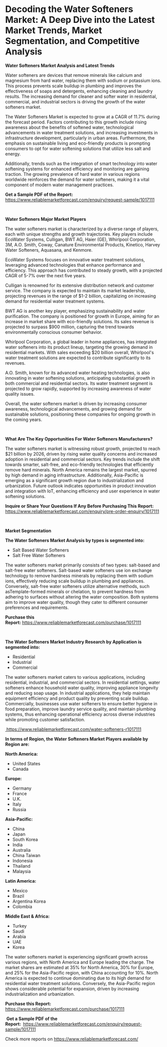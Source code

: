 <p><h1>Decoding the Water Softeners Market: A Deep Dive into the Latest Market Trends, Market Segmentation, and Competitive Analysis</h1></p><p><strong>Water Softeners Market Analysis and Latest Trends</strong></p>
<p><p>Water softeners are devices that remove minerals like calcium and magnesium from hard water, replacing them with sodium or potassium ions. This process prevents scale buildup in plumbing and improves the effectiveness of soaps and detergents, enhancing cleaning and laundry results. The increasing demand for cleaner and softer water in residential, commercial, and industrial sectors is driving the growth of the water softeners market.</p><p>The Water Softeners Market is expected to grow at a CAGR of 11.7% during the forecast period. Factors contributing to this growth include rising awareness about the benefits of softened water, technological advancements in water treatment solutions, and increasing investments in infrastructure development, particularly in urban areas. Furthermore, the emphasis on sustainable living and eco-friendly products is prompting consumers to opt for water softening solutions that utilize less salt and energy.</p><p>Additionally, trends such as the integration of smart technology into water softening systems for enhanced efficiency and monitoring are gaining traction. The growing prevalence of hard water in various regions worldwide reinforces the demand for water softeners, making it a vital component of modern water management practices.</p></p>
<p><strong>Get a Sample PDF of the Report:&nbsp;</strong> <a href="https://www.reliablemarketforecast.com/enquiry/request-sample/1017111?utm_campaign=2724&utm_medium=2&utm_source=Github&utm_content=ia&utm_term=09042025&utm_id=water-softeners">https://www.reliablemarketforecast.com/enquiry/request-sample/1017111</a></p>
<p>&nbsp;</p>
<p><strong>Water Softeners Major Market Players</strong></p>
<p><p>The water softeners market is characterized by a diverse range of players, each with unique strengths and growth trajectories. Key players include EcoWater Systems, Culligan, BWT AG, Haier (GE), Whirlpool Corporation, 3M, A.O. Smith, Coway, Canature Environmental Products, Kinetico, Harvey Water Softeners, Aquasana, and Kenmore. </p><p>EcoWater Systems focuses on innovative water treatment solutions, leveraging advanced technologies that enhance performance and efficiency. This approach has contributed to steady growth, with a projected CAGR of 5-7% over the next five years.</p><p>Culligan is renowned for its extensive distribution network and customer service. The company is expected to maintain its market leadership, projecting revenues in the range of $1-2 billion, capitalizing on increasing demand for residential water treatment systems.</p><p>BWT AG is another key player, emphasizing sustainability and water purification. The company is positioned for growth in Europe, aiming for an increase in market share with eco-friendly solutions. Its sales revenue is projected to surpass $900 million, capturing the trend towards environmentally conscious consumer behavior.</p><p>Whirlpool Corporation, a global leader in home appliances, has integrated water softeners into its product lineup, targeting the growing demand in residential markets. With sales exceeding $20 billion overall, Whirlpool's water treatment solutions are expected to contribute significantly to its revenues.</p><p>A.O. Smith, known for its advanced water heating technologies, is also innovating in water softening solutions, anticipating substantial growth in both commercial and residential sectors. Its water treatment segment is projected to grow rapidly, supported by increasing awareness of water quality issues.</p><p>Overall, the water softeners market is driven by increasing consumer awareness, technological advancements, and growing demand for sustainable solutions, positioning these companies for ongoing growth in the coming years.</p></p>
<p>&nbsp;</p>
<p><strong>What Are The Key Opportunities For Water Softeners Manufacturers?</strong></p>
<p><p>The water softeners market is witnessing robust growth, projected to reach $21 billion by 2026, driven by rising water quality concerns and increased adoption in residential and commercial sectors. Key trends include the shift towards smarter, salt-free, and eco-friendly technologies that efficiently remove hard minerals. North America remains the largest market, spurred by high demand in aging infrastructure. Additionally, Asia-Pacific is emerging as a significant growth region due to industrialization and urbanization. Future outlook indicates opportunities in product innovation and integration with IoT, enhancing efficiency and user experience in water softening solutions.</p></p>
<p><strong>Inquire or Share Your Questions If Any Before Purchasing This Report:</strong> <a href="https://www.reliablemarketforecast.com/enquiry/pre-order-enquiry/1017111?utm_campaign=2724&utm_medium=2&utm_source=Github&utm_content=ia&utm_term=09042025&utm_id=water-softeners">https://www.reliablemarketforecast.com/enquiry/pre-order-enquiry/1017111</a></p>
<p>&nbsp;</p>
<p><strong>Market Segmentation</strong></p>
<p><strong>The Water Softeners Market Analysis by types is segmented into:</strong></p>
<p><ul><li>Salt Based Water Softeners</li><li>Salt Free Water Softeners</li></ul></p>
<p><p>The water softeners market primarily consists of two types: salt-based and salt-free water softeners. Salt-based water softeners use ion exchange technology to remove hardness minerals by replacing them with sodium ions, effectively reducing scale buildup in plumbing and appliances. Conversely, salt-free water softeners utilize alternative methods, such asTemplate-formed minerals or chelation, to prevent hardness from adhering to surfaces without altering the water composition. Both systems aim to improve water quality, though they cater to different consumer preferences and requirements.</p></p>
<p><strong>Purchase this Report:&nbsp;</strong><a href="https://www.reliablemarketforecast.com/purchase/1017111?utm_campaign=2724&utm_medium=2&utm_source=Github&utm_content=ia&utm_term=09042025&utm_id=water-softeners">https://www.reliablemarketforecast.com/purchase/1017111</a></p>
<p>&nbsp;</p>
<p><strong>The Water Softeners Market Industry Research by Application is segmented into:</strong></p>
<p><ul><li>Residential</li><li>Industrial</li><li>Commercial</li></ul></p>
<p><p>The water softeners market caters to various applications, including residential, industrial, and commercial sectors. In residential settings, water softeners enhance household water quality, improving appliance longevity and reducing soap usage. In industrial applications, they help maintain equipment efficiency and product quality by preventing scale buildup. Commercially, businesses use water softeners to ensure better hygiene in food preparation, improve laundry service quality, and maintain plumbing systems, thus enhancing operational efficiency across diverse industries while promoting customer satisfaction.</p></p>
<p><a href="https://www.reliablemarketforecast.com/water-softeners-r1017111?utm_campaign=2724&utm_medium=2&utm_source=Github&utm_content=ia&utm_term=09042025&utm_id=water-softeners">&nbsp;https://www.reliablemarketforecast.com/water-softeners-r1017111</a></p>
<p><strong>In terms of Region, the Water Softeners Market Players available by Region are:</strong></p>
<p>
    <p> <strong> North America: </strong>
        <ul>
            <li>United States</li>
            <li>Canada</li>
        </ul>
        </p> 
    <p> <strong> Europe: </strong>
        <ul>
            <li>Germany</li>
            <li>France</li>
            <li>U.K.</li>
            <li>Italy</li>
            <li>Russia</li>
        </ul>
        </p> 
    <p> <strong> Asia-Pacific: </strong>
        <ul>
            <li>China</li>
            <li>Japan</li>
            <li>South Korea</li>
            <li>India</li>
            <li>Australia</li>
            <li>China Taiwan</li>
            <li>Indonesia</li>
            <li>Thailand</li>
            <li>Malaysia</li>
        </ul>
        </p> 
    <p> <strong> Latin America: </strong>
        <ul>
            <li>Mexico</li>
            <li>Brazil</li>
            <li>Argentina Korea</li>
            <li>Colombia</li>
        </ul>
        </p> 
    <p> <strong> Middle East & Africa: </strong>
        <ul>
            <li>Turkey</li>
            <li>Saudi</li>
            <li>Arabia</li>
            <li>UAE</li>
            <li>Korea</li>
        </ul>
    </p>
    </p>
<p><p>The water softeners market is experiencing significant growth across various regions, with North America and Europe leading the charge. The market shares are estimated at 35% for North America, 30% for Europe, and 25% for the Asia-Pacific region, with China accounting for 10%. North America is expected to continue dominating due to its high demand for residential water treatment solutions. Conversely, the Asia-Pacific region shows considerable potential for expansion, driven by increasing industrialization and urbanization.</p></p>
<p><strong>Purchase this Report: </strong><a href="https://www.reliablemarketforecast.com/purchase/1017111?utm_campaign=2724&utm_medium=2&utm_source=Github&utm_content=ia&utm_term=09042025&utm_id=water-softeners">https://www.reliablemarketforecast.com/purchase/1017111</a></p>
<p>&nbsp;<strong>Get a Sample PDF of the Report:&nbsp;&nbsp;</strong><a href="https://www.reliablemarketforecast.com/enquiry/request-sample/1017111?utm_campaign=2724&utm_medium=2&utm_source=Github&utm_content=ia&utm_term=09042025&utm_id=water-softeners">https://www.reliablemarketforecast.com/enquiry/request-sample/1017111</a></p>
<p><strong></strong></p>
<p>Check more reports on <a href="https://www.reliablemarketforecast.com/?utm_campaign=2724&utm_medium=2&utm_source=Github&utm_content=ia&utm_term=09042025&utm_id=water-softeners">https://www.reliablemarketforecast.com/</a></p>